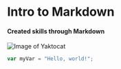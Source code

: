 # Intro to Markdown
#### Created skills through Markdown
![Image of Yaktocat](https://octodex.github.com/images/yaktocat.png)
``` javascript
var myVar = "Hello, world!";
```
